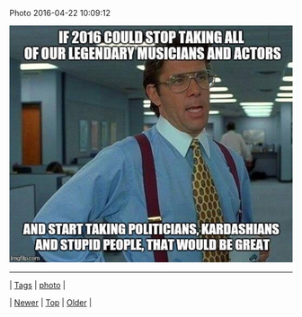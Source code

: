 <!--
title: Photo 2016-04-22 10
date: 2020-06-28T15:27:00.113Z
tags: photo
-->


Photo 2016-04-22 10:09:12

![](143210186699-0.jpg)

<!--BOTTOM-POST-NAVIGATION-->
---

| [Tags](tags.md) | [photo](tag-photo.md) |

| [Newer](143134379242.md) | [Top](index.md) | [Older](143425494279.md) |